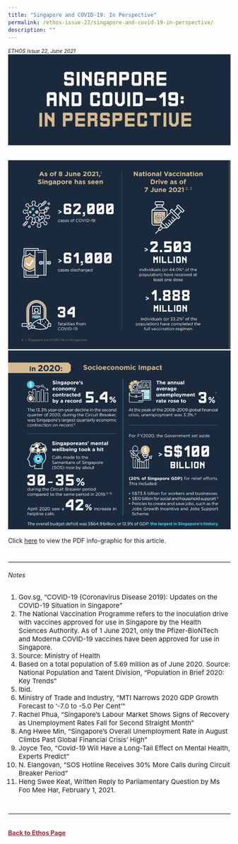 ```yaml
---
title: "Singapore and COVID-19: In Perspective"
permalink: /ethos-issue-22/singapore-and-covid-19-in-perspective/
description: ""
---
```

<style>

.back a
{
	color: #9f2943;
	font-weight: bold;
}

#banner img
{
	width:100%;
}
	
.author
{
border-bottom: 1px solid black;
margin-top:40px;
padding-bottom:30px;
border-top: 1px solid black;	

}

.author p {
	font-size: 0.9em;
	line-height:24px !important;
	}	

.break
{
   border-top: 1px solid  black;
   border-bottom: 1px solid black;
	 padding:20px;
	text-align:center;
	margin-top:50px;
}
	
.break1
{
font-family: Georgia;
	font-size:20px;
	font-style: italic;
	font-weight: bold;
}

.boxheader {
	color: white !important;
	}	

.containerbox {
	background-color: #B7C9E2;
	border-radius: 10px;
	padding: 5%;
	margin-top: 5%;
	
	}	

li {
	font-size: 15px !important;
	
	}	

</style>

<em><small>ETHOS Issue 22, June 2021</small></em>
<img src="/images/Ethos_Images/Ethos_Issue_22/ethosissue22-covid19inperspectivebanner.PNG">

<br>
<img src="/images/Ethos_Images/Ethos_Issue_22/ethos_issue_22.PNG">
<br>
<img src="/images/Ethos_Images/Ethos_Issue_22/ethos_issue_22_perspective.PNG">

<p>Click <a href="https://file.go.gov.sg/ethosjune2021.pdf#page=8">here</a> to view the PDF info-graphic for this article.</p>

<div class="author">
<h6>Notes</h6>
	<ol>
  <li>Gov.sg, “COVID-19 (Coronavirus Disease 2019): Updates on the COVID-19 Situation in Singapore”</li>
  <li>The National Vaccination Programme refers to the inoculation drive with vaccines approved for use in Singapore by the Health Sciences Authority. As of 1 June 2021, only the Pfizer-BioNTech and Moderna COVID-19 vaccines have been approved for use in Singapore.</li>
  <li>Source: Ministry of Health</li>
  <li>Based on a total population of 5.69 million as of June 2020. Source: National Population and Talent Division, “Population in Brief 2020: Key Trends”</li>
  <li>Ibid.</li>
  <li>Ministry of Trade and Industry, “MTI Narrows 2020 GDP Growth Forecast to ‘-7.0 to -5.0 Per Cent’”</li>
  <li>Rachel Phua, “Singapore’s Labour Market Shows Signs of Recovery as Unemployment Rates Fall for Second Straight Month”</li>
  <li>Ang Hwee Min, “Singapore’s Overall Unemployment Rate in August Climbs Past Global Financial Crisis’ High”</li>
  <li>Joyce Teo, “Covid-19 Will Have a Long-Tail Effect on Mental Health, Experts Predict”</li>
  <li>N. Elangovan, “SOS Hotline Receives 30% More Calls during Circuit Breaker Period”</li>
  <li>Heng Swee Keat, Written Reply to Parliamentary Question by Ms Foo Mee Har, February 1, 2021.</li>
</ol>

	
	
	
	
	
	
	
</div>
<br>
<br>	
<div class="back">
<a href="/ethos/">Back to Ethos Page</a>	
</div>
